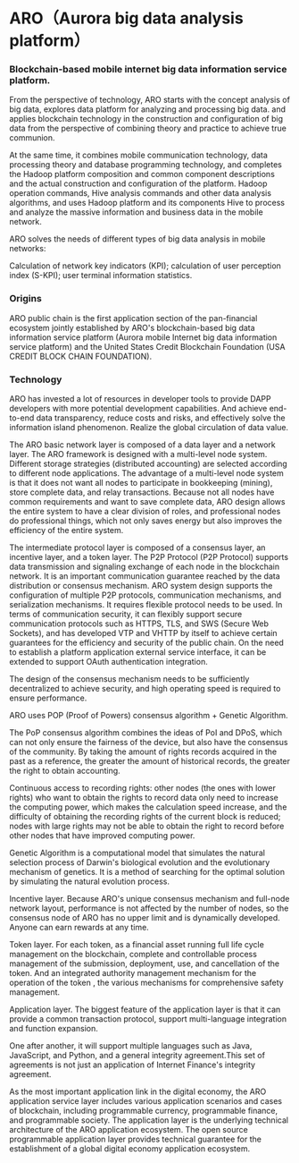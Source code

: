 # ARO（Aurora big data analysis platform） 

### Blockchain-based mobile internet big data information service platform.
From the perspective of technology, ARO starts with the concept analysis of big data, explores data platform for analyzing and processing big data. and applies blockchain technology in the construction and configuration of big data from the perspective of combining theory and practice to achieve true communion.

At the same time, it combines mobile communication technology, data processing theory and database programming technology, and completes the Hadoop platform composition and common component descriptions and the actual construction and configuration of the platform. Hadoop operation commands, Hive analysis commands and other data analysis algorithms, and uses Hadoop platform and its components Hive to process and analyze the massive information and business data in the mobile network.

ARO solves the needs of different types of big data analysis in mobile networks:

Calculation of network key indicators (KPI); calculation of user perception index (S-KPI); user terminal information statistics.


### Origins
ARO public chain is the first application section of the pan-financial ecosystem jointly established by ARO's blockchain-based big data information service platform (Aurora mobile Internet big data information service platform) and the United States Credit Blockchain Foundation (USA CREDIT BLOCK CHAIN FOUNDATION).

### Technology
ARO has invested a lot of resources in developer tools to provide DAPP developers with more potential development capabilities. And achieve end-to-end data transparency, reduce costs and risks, and effectively solve the information island phenomenon. Realize the global circulation of data value.

The ARO basic network layer is composed of a data layer and a network layer. The ARO framework is designed with a multi-level node system. Different storage strategies (distributed accounting) are selected according to different node applications. The advantage of a multi-level node system is that it does not want all nodes to participate in bookkeeping (mining), store complete data, and relay transactions. Because not all nodes have common requirements and want to save complete data, ARO design allows the entire system to have a clear division of roles, and professional nodes do professional things, which not only saves energy but also improves the efficiency of the entire system.

The intermediate protocol layer is composed of a consensus layer, an incentive layer, and a token layer. The P2P Protocol (P2P Protocol) supports data transmission and signaling exchange of each node in the blockchain network. It is an important communication guarantee reached by the data distribution or consensus mechanism. ARO system design supports the configuration of multiple P2P protocols, communication mechanisms, and serialization mechanisms. It requires flexible protocol needs to be used. In terms of communication security, it can flexibly support secure communication protocols such as HTTPS, TLS, and SWS (Secure Web Sockets), and has developed VTP and VHTTP by itself to achieve certain guarantees for the efficiency and security of the public chain. On the need to establish a platform application external service interface, it can be extended to support OAuth authentication integration.

The design of the consensus mechanism needs to be sufficiently decentralized to achieve security, and high operating speed is required to ensure performance.

ARO uses POP (Proof of Powers) consensus algorithm + Genetic Algorithm.

The PoP consensus algorithm combines the ideas of PoI and DPoS, which can not only ensure the fairness of the device, but also have the consensus of the community. By taking the amount of rights records acquired in the past as a reference, the greater the amount of historical records, the greater the right to obtain accounting.

Continuous access to recording rights: other nodes (the ones with lower rights) who want to obtain the rights to record data only need to increase the computing power, which makes the calculation speed increase, and the difficulty of obtaining the recording rights of the current block is reduced; nodes with large rights may not be able to obtain the right to record before other nodes that have improved computing power.

Genetic Algorithm is a computational model that simulates the natural selection process of Darwin's biological evolution and the evolutionary mechanism of genetics. It is a method of searching for the optimal solution by simulating the natural evolution process.

Incentive layer. Because ARO's unique consensus mechanism and full-node network layout, performance is not affected by the number of nodes, so the consensus node of ARO has no upper limit and is dynamically developed. Anyone can earn rewards at any time.

Token layer. For each token, as a financial asset running full life cycle management on the blockchain, complete and controllable process management of the submission, deployment, use, and cancellation of the token.  And an integrated authority management mechanism for the operation of the token , the various mechanisms for comprehensive safety management.

Application layer. The biggest feature of the application layer is that it can provide a common transaction protocol, support multi-language integration and function expansion.

One after another, it will support multiple languages ​​such as Java, JavaScript, and Python, and a general integrity agreement.This set of agreements is not just an application of Internet Finance's integrity agreement.

As the most important application link in the digital economy, the ARO application service layer includes various application scenarios and cases of blockchain, including programmable currency, programmable finance, and programmable society. The application layer is the underlying technical architecture of the ARO application ecosystem. The open source programmable application layer provides technical guarantee for the establishment of a global digital economy application ecosystem.